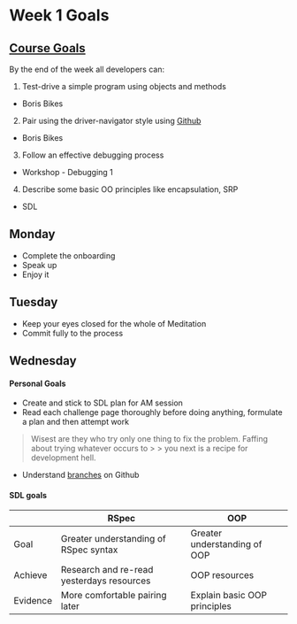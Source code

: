 # Week 1 Goals
## [Course Goals](https://github.com/makersacademy/course/blob/master/week_outlines.md)
By the end of the week all developers can:
1.  Test-drive a simple program using objects and methods
* Boris Bikes
2.  Pair using the driver-navigator style using [Github](https://github.com/makersacademy/skills-workshops/tree/master/week-1/git_and_research)
* Boris Bikes
3. Follow an effective debugging process
* Workshop - Debugging 1
4.  Describe some basic OO principles like encapsulation, SRP
* SDL

## Monday
* Complete the onboarding
* Speak up
* Enjoy it

## Tuesday
* Keep your eyes closed for the whole of Meditation
* Commit fully to the process

## Wednesday
#### Personal Goals
* Create and stick to SDL plan for AM session
* Read each challenge page thoroughly before doing anything, formulate a plan and then attempt work
> Wisest are they who try only one thing to fix the problem. Faffing about trying whatever occurs to > > you next is a recipe for development hell.

* Understand [branches](https://docs.github.com/en/free-pro-team@latest/github/collaborating-with-issues-and-pull-requests/about-branches#:~:text=Use%20a%20branch%20to%20isolate,branch%20using%20a%20pull%20request.) on Github

#### SDL goals
| | RSpec | OOP |
| --- | --- | --- |
| Goal | Greater understanding of RSpec syntax | Greater understanding of OOP |
| Achieve | Research and re-read yesterdays resources | OOP resources |
| Evidence | More comfortable pairing later | Explain basic OOP principles |
